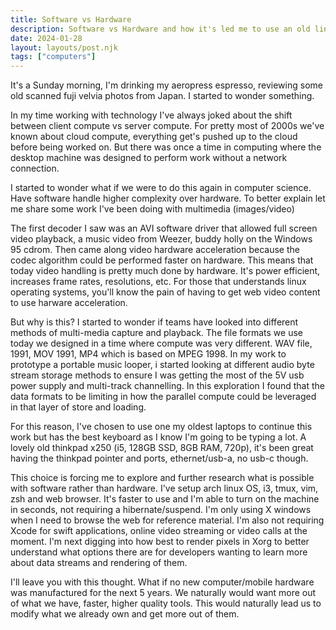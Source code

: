 ```yaml
---
title: Software vs Hardware
description: Software vs Hardware and how it's led me to use an old linux thinkpad.
date: 2024-01-28
layout: layouts/post.njk
tags: ["computers"]
---
```


It's a Sunday morning, I'm drinking my aeropress espresso, reviewing some old scanned fuji velvia photos from Japan. I started to wonder something.

In my time working with technology I've always joked about the shift between client compute vs server compute. For pretty most of 2000s we've known about cloud compute, everything get's pushed up to the cloud before being worked on. But there was once a time in computing where the desktop machine was designed to perform work without a network connection.

I started to wonder what if we were to do this again in computer science. Have software handle higher complexity over hardware. To better explain let me share some work I've been doing with multimedia (images/video)

The first decoder I saw was an AVI software driver that allowed full screen video playback, a music video from Weezer, buddy holly on the Windows 95 cdrom. Then came along video hardware acceleration because the codec algorithm could be performed faster on hardware. This means that today video handling is pretty much done by hardware. It's power efficient, increases frame rates, resolutions, etc. For those that understands linux operating systems, you'll know the pain of having to get web video content to use harware acceleration.

But why is this? I started to wonder if teams have looked into different methods of multi-media capture and playback. The file formats we use today we designed in a time where compute was very different. WAV file, 1991, MOV 1991, MP4 which is based on MPEG 1998. In my work to prototype a portable music looper, i started looking at different audio byte stream storage methods to ensure I was getting the most of the 5V usb power supply and multi-track channelling. In this exploration I found that the data formats to be limiting in how the parallel compute could be leveraged in that layer of store and loading.

For this reason, I've chosen to use one my oldest laptops to continue this work but has the best keyboard as I know I'm going to be typing a lot. A lovely old thinkpad x250 (i5, 128GB SSD, 8GB RAM, 720p), it's been great having the thinkpad pointer and ports, ethernet/usb-a, no usb-c though.

This choice is forcing me to explore and further research what is possible with software rather than hardware. I've setup arch linux OS, i3, tmux, vim, zsh and web browser. It's faster to use and I'm able to turn on the machine in seconds, not requiring a hibernate/suspend. I'm only using X windows when I need to browse the web for reference material. I'm also not requiring Xcode for swift applications, online video streaming or video calls at the moment. I'm next digging into how best to render pixels in Xorg to better understand what options there are for developers wanting to learn more about data streams and rendering of them.

I'll leave you with this thought. What if no new computer/mobile hardware was manufactured for the next 5 years. We naturally would want more out of what we have, faster, higher quality tools. This would naturally lead us to modify what we already own and get more out of them.
